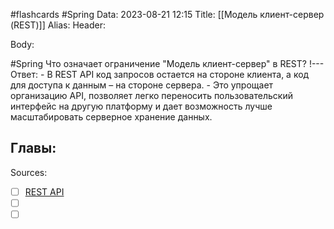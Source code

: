 #flashcards #Spring 
Data: 2023-08-21 12:15
Title: [[Модель клиент-сервер (REST)]]
Alias:
Header:




Body:



#Spring 
Что означает ограничение "Модель клиент-сервер" в REST?
!---
Ответ:
	- В REST API код запросов остается на стороне клиента, а код для доступа к данным – на стороне сервера. 
	- Это упрощает организацию API, позволяет легко переносить пользовательский интерфейс на другую платформу и дает возможность лучше масштабировать серверное хранение данных.
<!--SR:!2023-10-27,1,130-->




Главы:
-


Sources:
- [ ] [REST API](https://blog.skillfactory.ru/glossary/rest-api/)
- [ ] []()
- [ ] []()
